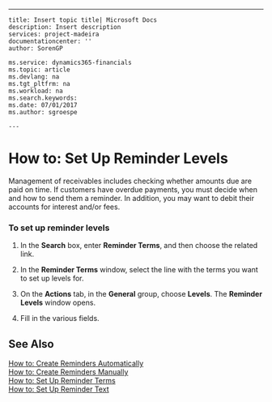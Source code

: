 ---
    title: Insert topic title| Microsoft Docs
    description: Insert description
    services: project-madeira
    documentationcenter: ''
    author: SorenGP

    ms.service: dynamics365-financials
    ms.topic: article
    ms.devlang: na
    ms.tgt_pltfrm: na
    ms.workload: na
    ms.search.keywords:
    ms.date: 07/01/2017
    ms.author: sgroespe

    ---
# How to: Set Up Reminder Levels
Management of receivables includes checking whether amounts due are paid on time. If customers have overdue payments, you must decide when and how to send them a reminder. In addition, you may want to debit their accounts for interest and\/or fees.  
  
### To set up reminder levels  
  
1.  In the **Search** box, enter **Reminder Terms**, and then choose the related link.  
  
2.  In the **Reminder Terms** window, select the line with the terms you want to set up levels for.  
  
3.  On the **Actions** tab, in the **General** group, choose **Levels**. The **Reminder Levels** window opens.  
  
4.  Fill in the various fields.  
  
## See Also  
 [How to: Create Reminders Automatically](../FullExperience/how-to-create-reminders-automatically.md)   
 [How to: Create Reminders Manually](../FullExperience/how-to-create-reminders-manually.md)   
 [How to: Set Up Reminder Terms](../FullExperience/how-to-set-up-reminder-terms.md)   
 [How to: Set Up Reminder Text](../FullExperience/how-to-set-up-reminder-text.md)